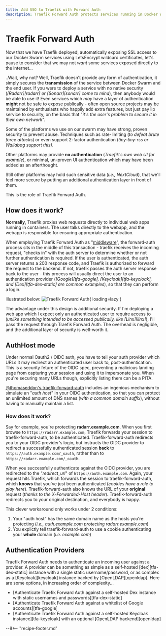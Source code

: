 ```yaml
---
title: Add SSO to Traefik with Forward Auth
description: Traefik Forward Auth protects services running in Docker with an additional layer of authentication, and can be integrated into Keycloak, Google, GitHub, etc using OIDC.
---
```

# Traefik Forward Auth

Now that we have Traefik deployed, automatically exposing SSL access to our Docker Swarm services using LetsEncrypt wildcard certificates, let's pause to consider that we may not *want* some services exposed directly to the internet...

..Wait, why not? Well, Traefik doesn't provide any form of authentication, it simply secures the **transmission** of the service between Docker Swarm and the end user. If you were to deploy a service with no native security (*[Radarr][radarr] or [Sonarr][sonarr] come to mind*), then anybody would be able to use it! Even services which *may* have a layer of authentication **might** not be safe to expose publically - often open source projects may be maintained by enthusiasts who happily add extra features, but just pay lip service to security, on the basis that "*it's the user's problem to secure it in their own network*".

Some of the platforms we use on our swarm may have strong, proven security to prevent abuse. Techniques such as rate-limiting (*to defeat brute force attacks*) or even support 2-factor authentication (*tiny-tiny-rss or Wallabag support this)*.

Other platforms may provide **no authentication** (*Traefik's own web UI for example*), or minimal, un-proven UI authentication which may have been added as an afterthought.

Still other platforms may hold such sensitive data (*i.e., NextCloud*), that we'll feel more secure by putting an additional authentication layer in front of them.

This is the role of Traefik Forward Auth.

## How does it work?

**Normally**, Traefik proxies web requests directly to individual web apps running in containers. The user talks directly to the webapp, and the webapp is responsible for ensuring appropriate authentication.

When employing Traefik Forward Auth as "[middleware](https://doc.traefik.io/traefik/middlewares/http/forwardauth/)", the forward-auth process sits in the middle of this transaction - traefik receives the incoming request, "checks in" with the auth server to determine whether or not further authentication is required. If the user is authenticated, the auth server returns a 200 response code, and Traefik is authorized to forward the request to the backend. If not, traefik passes the auth server response back to the user - this process will usually direct the user to an authentication provider (*[Google][tfa-google], [Keycloak][tfa-keycloak], and [Dex][tfa-dex-static] are common examples*), so that they can perform a login.

Illustrated below:
![Traefik Forward Auth](/images/traefik-forward-auth.png){ loading=lazy }

The advantage under this design is additional security. If I'm deploying a web app which I expect only an authenticated user to require access to (*unlike something intended to be accessed publically, like [Linx][linx]*), I'll pass the request through Traefik Forward Auth. The overhead is negligible, and the additional layer of security is well-worth it.

## AuthHost mode

Under normal Oauth2 / OIDC auth, you have to tell your auth provider which URLs it may redirect an authenticated user back to, post-authentication. This is a security feture of the OIDC spec, preventing a malicious landing page from capturing your session and using it to impersonate you. When you're securing many URLs though, explicitly listing them can be a PITA.

[@thomaseddon's traefik-forward-auth](https://github.com/thomseddon/traefik-forward-auth) includes an ingenious mechanism to simulate an "_auth host_" in your OIDC authentication, so that you can protect an unlimited amount of DNS names (_with a common domain suffix_), without having to manually maintain a list.

### How does it work?

Say for example, you're protecting **radarr.example.com**. When you first browse to `https://radarr.example.com`, Traefik forwards your session to traefik-forward-auth, to be authenticated. Traefik-forward-auth redirects you to your OIDC provider's login, but instructs the OIDC provider to redirect a successfully authenticated session **back** to `https://auth.example.com/_oauth`, rather than to `https://radarr.example.com/_oauth`.

When you successfully authenticate against the OIDC provider, you are redirected to the "_redirect_uri_" of `https://auth.example.com`. Again, your request hits Traefik, which forwards the session to traefik-forward-auth, which **knows** that you've just been authenticated (*cookies have a role to play here*). Traefik-forward-auth also knows the URL of your **original** request (*thanks to the X-Forwarded-Host header*). Traefik-forward-auth redirects you to your original destination, and everybody is happy.

This clever workaround only works under 2 conditions:

1. Your "auth host" has the same domain name as the hosts you're protecting (*i.e., auth.example.com protecting radarr.example.com*)
2. You explictly tell traefik-forward-auth to use a cookie authenticating your **whole** domain (*i.e. example.com*)

## Authentication Providers

Traefik Forward Auth needs to authenticate an incoming user against a provider. A provider can be something as simple as a self-hosted [dex][tfa-dex-static] instance with a single static username/password, or as complex as a [Keycloak][keycloak] instance backed by [OpenLDAP][openldap]. Here are some options, in increasing order of complexity...

* [Authenticate Traefik Forward Auth against a self-hosted Dex instance with static usernames and passwords][tfa-dex-static]
* [Authenticate Traefik Forward Auth against a whitelist of Google accounts][tfa-google]
* [Authenticate Traefik Forward Auth against a self-hosted Keycloak instance][tfa-keycloak] with an optional [OpenLDAP backend][openldap]

--8<-- "recipe-footer.md"

[^1]: Authhost mode is specifically handy for Google authentication, since Google doesn't permit wildcard redirect_uris, like [Keycloak][keycloak] does.
